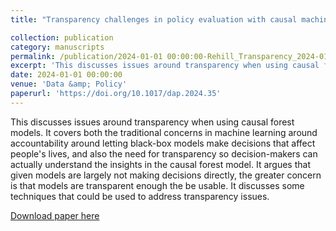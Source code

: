```yaml
---
title: "Transparency challenges in policy evaluation with causal machine learning: improving usability and accountability"

collection: publication
category: manuscripts
permalink: /publication/2024-01-01 00:00:00-Rehill_Transparency_2024-01-01
excerpt: 'This discusses issues around transparency when using causal forest models. It covers both the traditional concerns in machine learning around accountability around letting black-box models make decisions that affect people&apos;s lives, and also the need for transparency so decision-makers can actually understand the insights in the causal forest model. It argues that given models are largely not making decisions directly, the greater concern is that models are transparent enough the be usable. It discusses some techniques that could be used to address transparency issues.'
date: 2024-01-01 00:00:00
venue: 'Data &amp; Policy'
paperurl: 'https://doi.org/10.1017/dap.2024.35'
---
```

This discusses issues around transparency when using causal forest models. It covers both the traditional concerns in machine learning around accountability around letting black-box models make decisions that affect people&apos;s lives, and also the need for transparency so decision-makers can actually understand the insights in the causal forest model. It argues that given models are largely not making decisions directly, the greater concern is that models are transparent enough the be usable. It discusses some techniques that could be used to address transparency issues.

[Download paper here](https://doi.org/10.1017/dap.2024.35)
